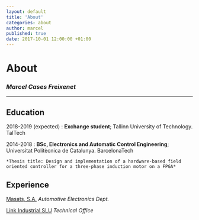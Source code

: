 ```yaml
---
layout: default
title: 'About'
categories: about
author: marcel
published: true
date: 2017-10-01 12:00:00 +01:00
---
```

# About

### _Marcel Cases Freixenet_
---  

Education
---------

2018-2019 (expected)
:   **Exchange student**; Tallinn University of Technology. TalTech     
      
      
2014-2018
:   **BSc, Electronics and Automatic Control Engineering**; Universitat Politècnica de Catalunya. BarcelonaTech

    *Thesis title: Design and implementation of a hardware-based field oriented controller for a three-phase induction motor on a FPGA*

Experience
----------

[Masats, S.A.](http://www.masats.es/en/) _Automotive Electronics Dept._

[Link Industrial SLU](http://www.linkindustrial.es/web/en/) _Technical Office_
